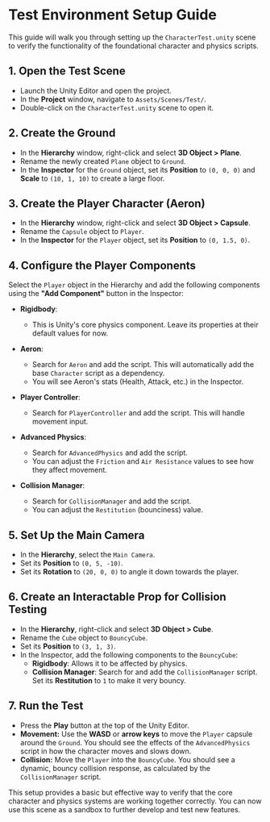 # Test Environment Setup Guide

This guide will walk you through setting up the `CharacterTest.unity` scene to verify the functionality of the foundational character and physics scripts.

## 1. Open the Test Scene
- Launch the Unity Editor and open the project.
- In the **Project** window, navigate to `Assets/Scenes/Test/`.
- Double-click on the `CharacterTest.unity` scene to open it.

## 2. Create the Ground
- In the **Hierarchy** window, right-click and select **3D Object > Plane**.
- Rename the newly created `Plane` object to `Ground`.
- In the **Inspector** for the `Ground` object, set its **Position** to `(0, 0, 0)` and **Scale** to `(10, 1, 10)` to create a large floor.

## 3. Create the Player Character (Aeron)
- In the **Hierarchy** window, right-click and select **3D Object > Capsule**.
- Rename the `Capsule` object to `Player`.
- In the **Inspector** for the `Player` object, set its **Position** to `(0, 1.5, 0)`.

## 4. Configure the Player Components
Select the `Player` object in the Hierarchy and add the following components using the **"Add Component"** button in the Inspector:

- **Rigidbody**:
  - This is Unity's core physics component. Leave its properties at their default values for now.

- **Aeron**:
  - Search for `Aeron` and add the script. This will automatically add the base `Character` script as a dependency.
  - You will see Aeron's stats (Health, Attack, etc.) in the Inspector.

- **Player Controller**:
  - Search for `PlayerController` and add the script. This will handle movement input.

- **Advanced Physics**:
  - Search for `AdvancedPhysics` and add the script.
  - You can adjust the `Friction` and `Air Resistance` values to see how they affect movement.

- **Collision Manager**:
  - Search for `CollisionManager` and add the script.
  - You can adjust the `Restitution` (bounciness) value.

## 5. Set Up the Main Camera
- In the **Hierarchy**, select the `Main Camera`.
- Set its **Position** to `(0, 5, -10)`.
- Set its **Rotation** to `(20, 0, 0)` to angle it down towards the player.

## 6. Create an Interactable Prop for Collision Testing
- In the **Hierarchy**, right-click and select **3D Object > Cube**.
- Rename the `Cube` object to `BouncyCube`.
- Set its **Position** to `(3, 1, 3)`.
- In the Inspector, add the following components to the `BouncyCube`:
  - **Rigidbody**: Allows it to be affected by physics.
  - **Collision Manager**: Search for and add the `CollisionManager` script. Set its **Restitution** to `1` to make it very bouncy.

## 7. Run the Test
- Press the **Play** button at the top of the Unity Editor.
- **Movement:** Use the **WASD** or **arrow keys** to move the `Player` capsule around the `Ground`. You should see the effects of the `AdvancedPhysics` script in how the character moves and slows down.
- **Collision:** Move the `Player` into the `BouncyCube`. You should see a dynamic, bouncy collision response, as calculated by the `CollisionManager` script.

This setup provides a basic but effective way to verify that the core character and physics systems are working together correctly. You can now use this scene as a sandbox to further develop and test new features.